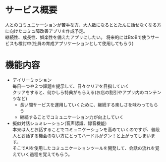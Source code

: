 # サービス概要
人とのコミュニケーションが苦手な方、大人数になるととたんに話せなくなる方に向けたコミュ障改善アプリを作成予定。<br>
継続性、成長性、娯楽性を備えたアプリにしたい。
将来的にはBtoBで使うサービスも検討中(社員の育成アプリケーションとして使用してもらう)
# 機能内容
- デイリーミッション<br>
毎日一つや２つ課題を提示して、日々クリアを目指していく<br>
クリアをすると、何かしら特典がもらえる(お店の割引やアプリ内のコンテンツなど)
   - 長い間サービスを運用していくために、継続する楽しさを味わってもらう
   - 継続することでコミュニケーション力が向上していく
- 擬似対話シュミレーション(音声認識、録音機能)<br>
本来は人とお話することでコミュニケーションを高めていくのですが、普段人とお話する機会のない方にとってハードルがグン！と上がってしまいます。<br>
そこでAIを使用したコミュニケーションツールを開発して、会話の流れを覚えていく過程を覚えてもらう。
